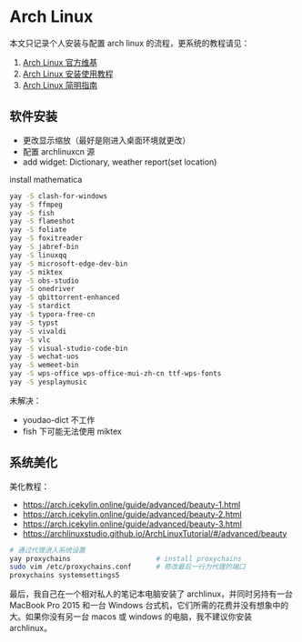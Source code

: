 # Arch Linux

本文只记录个人安装与配置 arch linux 的流程，更系统的教程请见：

1. [Arch Linux 官方维基](https://wiki.archlinux.org/)
2. [Arch Linux 安装使用教程](https://archlinuxstudio.github.io/ArchLinuxTutorial/#/)
3. [Arch Linux 简明指南](https://arch.icekylin.online)

## 软件安装

- 更改显示缩放（最好是刚进入桌面环境就更改）
- 配置 archlinuxcn 源
- add widget: Dictionary, weather report(set location)

install mathematica

```bash
yay -S clash-for-windows
yay -S ffmpeg
yay -S fish
yay -S flameshot
yay -S foliate
yay -S foxitreader
yay -S jabref-bin
yay -S linuxqq
yay -S microsoft-edge-dev-bin
yay -S miktex
yay -S obs-studio
yay -S onedriver
yay -S qbittorrent-enhanced
yay -S stardict
yay -S typora-free-cn
yay -S typst
yay -S vivaldi
yay -S vlc
yay -S visual-studio-code-bin
yay -S wechat-uos
yay -S wemeet-bin
yay -S wps-office wps-office-mui-zh-cn ttf-wps-fonts
yay -S yesplaymusic
```

未解决：
- youdao-dict 不工作
- fish 下可能无法使用 miktex

## 系统美化

美化教程：

- https://arch.icekylin.online/guide/advanced/beauty-1.html
- https://arch.icekylin.online/guide/advanced/beauty-2.html
- https://arch.icekylin.online/guide/advanced/beauty-3.html
- https://archlinuxstudio.github.io/ArchLinuxTutorial/#/advanced/beauty

```bash
# 通过代理进入系统设置
yay proxychains                     # install proxychains
sudo vim /etc/proxychains.conf      # 修改最后一行为代理的端口
proxychains systemsettings5
```

最后，我自己在一个相对私人的笔记本电脑安装了 archlinux，并同时另持有一台 MacBook Pro 2015 和一台 Windows 台式机，它们所需的花费并没有想象中的大。如果你没有另一台 macos 或 windows 的电脑，我不建议你安装 archlinux。
